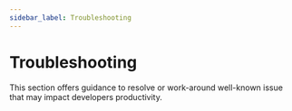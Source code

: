 ```yaml
---
sidebar_label: Troubleshooting
---
```


# Troubleshooting

This section offers guidance to resolve or work-around well-known issue that may impact developers productivity.
